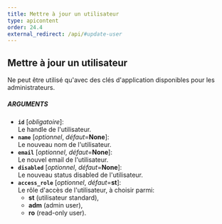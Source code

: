 ```yaml
---
title: Mettre à jour un utilisateur
type: apicontent
order: 24.4
external_redirect: /api/#update-user
---
```


## Mettre à jour un utilisateur
Ne peut être utilisé qu'avec des clés d'application disponibles pour les administrateurs.

##### ARGUMENTS
* **`id`** [*obligatoire*]:  
    Le handle de l'utilisateur.
* **`name`** [*optionnel*, *défaut*=**None**]:  
    Le nouveau nom de l'utilisateur.
* **`email`** [*optionnel*, *défaut*=**None**]:  
    Le nouvel email de l'utilisateur.
* **`disabled`** [*optionnel*, *défaut*=**None**]:  
    Le nouveau status disabled de l'utilisateur.
* **`access_role`** [*optionnel*, *défaut*=**st**]:  
    Le rôle d'accès de l'utilisateur, à choisir parmi:
    *  **st** (utilisateur standard), 
    *  **adm** (admin user),
    *  **ro** (read-only user).  
